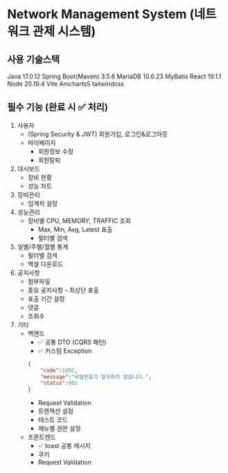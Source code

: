 # Network Management System (네트워크 관제 시스템)

## 사용 기술스택
Java 17.0.12 
Spring Boot(Maven) 3.5.6
MariaDB 10.6.23 
MyBatis
React 19.1.1
Node 20.19.4
Vite
Amcharts5
tailwindcss

## 필수 기능 (완료 시 ✅ 처리)
1. 사용자 
    - (Spring Security & JWT) 회원가입, 로그인&로그아웃
    - 마이페이지
        - 회원정보 수정
        - 회원탈퇴
2. 대시보드 
    - 장비 현황
    - 성능 차트
3. 장비관리 
    - 임계치 설정
4. 성능관리
    - 장비별 CPU, MEMORY, TRAFFIC 조회
        - Max, Min, Avg, Latest 표출
        - 필터별 검색
5. 일별/주별/월별 통계 
    - 필터별 검색
    - 엑셀 다운로드
6. 공지사항
    - 첨부파일
    - 중요 공지사항 - 최상단 표출
    - 표출 기간 설정
    - 댓글
    - 조회수
7. 기타
    - 백엔드
        - ✅ 공통 DTO (CQRS 패턴) 
        - ✅ 커스텀 Exception 
        ```json
        {
        	"code":1002,
        	"message":"비밀번호가 일치하지 않습니다.",
        	"status":401
        }
        ```
        - Request Validation
        - 트랜잭션 설정 
        - 테스트 코드
        - 메뉴별 권한 설정
    - 프론트엔드
        - ✅ toast 공통 메시지 
        - 쿠키
        - Request Validation
